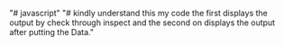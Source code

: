"# javascript" 
"# kindly understand this my code the first displays the output by check through inspect and the second on displays the output after putting the Data."